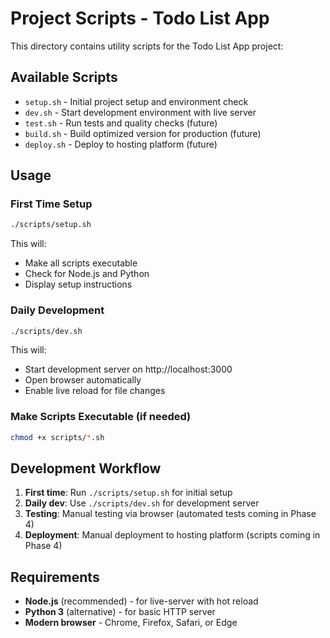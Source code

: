 # Project Scripts - Todo List App

This directory contains utility scripts for the Todo List App project:

## Available Scripts

- `setup.sh` - Initial project setup and environment check
- `dev.sh` - Start development environment with live server
- `test.sh` - Run tests and quality checks (future)
- `build.sh` - Build optimized version for production (future)
- `deploy.sh` - Deploy to hosting platform (future)

## Usage

### First Time Setup
```bash
./scripts/setup.sh
```
This will:
- Make all scripts executable
- Check for Node.js and Python
- Display setup instructions

### Daily Development
```bash
./scripts/dev.sh
```
This will:
- Start development server on http://localhost:3000
- Open browser automatically
- Enable live reload for file changes

### Make Scripts Executable (if needed)
```bash
chmod +x scripts/*.sh
```

## Development Workflow

1. **First time**: Run `./scripts/setup.sh` for initial setup
2. **Daily dev**: Use `./scripts/dev.sh` for development server
3. **Testing**: Manual testing via browser (automated tests coming in Phase 4)
4. **Deployment**: Manual deployment to hosting platform (scripts coming in Phase 4)

## Requirements

- **Node.js** (recommended) - for live-server with hot reload
- **Python 3** (alternative) - for basic HTTP server
- **Modern browser** - Chrome, Firefox, Safari, or Edge